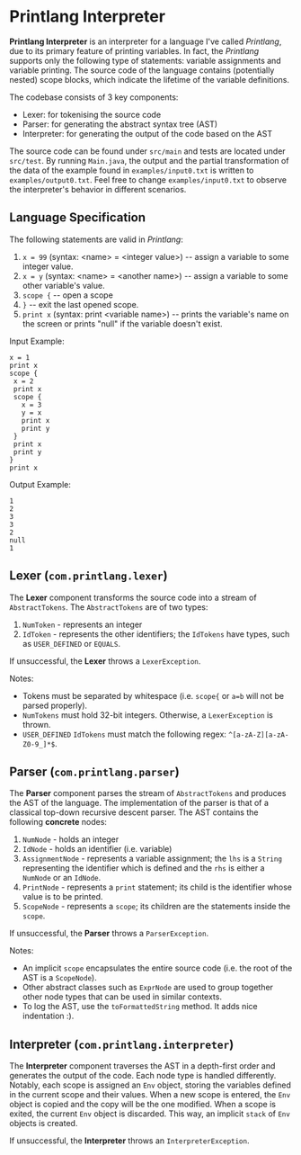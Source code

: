 # Printlang Interpreter

**Printlang Interpreter** is an interpreter for a language I've called *Printlang*, due to its primary feature of printing variables. In fact, the *Printlang* supports only the following type of statements: variable assignments and variable printing. The source code of the language contains (potentially nested) scope blocks, which indicate the lifetime of the variable definitions.

The codebase consists of 3 key components:
* Lexer: for tokenising the source code
* Parser: for generating the abstract syntax tree (AST)
* Interpreter: for generating the output of the code based on the AST

The source code can be found under `src/main` and tests are located under `src/test`. By running `Main.java`, the output and the partial transformation of the data of the example found in `examples/input0.txt` is written to `examples/output0.txt`. Feel free to change `examples/input0.txt` to observe the interpreter's behavior in different scenarios.

## Language Specification

The following statements are valid in *Printlang*:
1. `x = 99` (syntax: \<name> = \<integer value>) -- assign a variable to some integer value.
2. `x = y` (syntax: \<name> = \<another name>) -- assign a variable to some other variable's value.
3. `scope {` -- open a scope
4. `}` -- exit the last opened scope.
5. `print x` (syntax: print \<variable name>) -- prints the variable's name on the screen or prints "null" if the variable doesn't exist.

Input Example:
```
x = 1
print x
scope {
 x = 2
 print x
 scope {
   x = 3
   y = x
   print x
   print y
 }
 print x
 print y
}
print x
```
Output Example:
```
1
2
3
3
2
null
1
```

## Lexer (`com.printlang.lexer`)

The **Lexer** component transforms the source code into a stream of `AbstractTokens`. The `AbstractTokens` are of two types:
1. `NumToken` - represents an integer
2. `IdToken` - represents the other identifiers; the `IdTokens` have types, such as `USER_DEFINED` or `EQUALS`.

If unsuccessful, the **Lexer** throws a `LexerException`.

Notes:
* Tokens must be separated by whitespace (i.e. `scope{` or `a=b` will not be parsed properly).
* `NumTokens` must hold 32-bit integers. Otherwise, a `LexerException` is thrown.
* `USER_DEFINED` `IdTokens` must match the following regex: `^[a-zA-Z][a-zA-Z0-9_]*$`.

## Parser (`com.printlang.parser`)

The **Parser** component parses the stream of `AbstractTokens` and produces the AST of the language. The implementation of the parser is that of a classical top-down recursive descent parser. The AST contains the following **concrete** nodes:
1. `NumNode` - holds an integer
2. `IdNode` - holds an identifier (i.e. variable)
3. `AssignmentNode` - represents a variable assignment; the `lhs` is a `String` representing the identifier which is defined and the `rhs` is either a `NumNode` or an `IdNode`.
4. `PrintNode` - represents a `print` statement; its child is the identifier whose value is to be printed.
5. `ScopeNode` - represents a `scope`; its children are the statements inside the `scope`.

If unsuccessful, the **Parser** throws a `ParserException`.

Notes:
* An implicit `scope` encapsulates the entire source code (i.e. the root of the AST is a `ScopeNode`).
* Other abstract classes such as `ExprNode` are used to group together other node types that can be used in similar contexts.
* To log the AST, use the `toFormattedString` method. It adds nice indentation :).

## Interpreter (`com.printlang.interpreter`)

The **Interpreter** component traverses the AST in a depth-first order and generates the output of the code. Each node type is handled differently. Notably, each scope is assigned an `Env` object, storing the variables defined in the current scope and their values. When a new scope is entered, the `Env` object is copied and the copy will be the one modified. When a scope is exited, the current `Env` object is discarded. This way, an implicit `stack` of `Env` objects is created.

If unsuccessful, the **Interpreter** throws an `InterpreterException`.